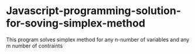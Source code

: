 # Javascript-programming-solution-for-soving-simplex-method
This program solves simplex method for any n-number of variables and any m number of contraints
